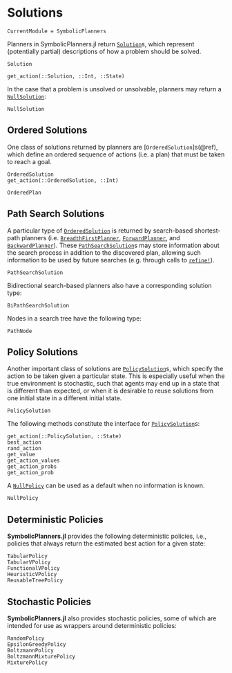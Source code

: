 # Solutions

```@meta
CurrentModule = SymbolicPlanners
```

Planners in SymbolicPlanners.jl return [`Solution`](@ref)s, which represent
(potentially partial) descriptions of how a problem should be solved.

```@docs
Solution
```

```@docs
get_action(::Solution, ::Int, ::State)
```

In the case that a problem is unsolved or unsolvable, planners may return a
[`NullSolution`](@ref):

```@docs
NullSolution
```

## Ordered Solutions

One class of solutions returned by planners are [`OrderedSolution`]s(@ref),
which define an ordered sequence of actions (i.e. a plan) that must be taken
to reach a goal.

```@docs
OrderedSolution
get_action(::OrderedSolution, ::Int)
```

```@docs
OrderedPlan
```

## Path Search Solutions

A particular type of [`OrderedSolution`](@ref) is returned by search-based
shortest-path planners (i.e. [`BreadthFirstPlanner`](@ref),
[`ForwardPlanner`](@ref), and [`BackwardPlanner`](@ref)). These
[`PathSearchSolution`](@ref)s may store information about the search process in
addition to the discovered plan, allowing such information to be used by future
searches (e.g. through calls to [`refine!`](@ref)).

```@docs
PathSearchSolution
```

Bidirectional search-based planners also have a corresponding solution type:

```@docs
BiPathSearchSolution
```

Nodes in a search tree have the following type:

```@docs
PathNode
```

## Policy Solutions

Another important class of solutions are [`PolicySolution`](@ref)s, which 
specify the action to be taken given a particular state. This is especially
useful when the true environment is stochastic, such that agents may end up
in a state that is different than expected, or when it is desirable to reuse
solutions from one initial state in a different initial state.

```@docs
PolicySolution
```

The following methods constitute the interface for [`PolicySolution`](@ref)s:

```@docs
get_action(::PolicySolution, ::State)
best_action
rand_action
get_value
get_action_values
get_action_probs
get_action_prob
```

A [`NullPolicy`](@ref) can be used as a default when no information is known.

```@docs
NullPolicy
```

## Deterministic Policies

**SymbolicPlanners.jl** provides the following deterministic policies, i.e., 
policies that always return the estimated best action for a given state:

```@docs
TabularPolicy
TabularVPolicy
FunctionalVPolicy
HeuristicVPolicy
ReusableTreePolicy
```

## Stochastic Policies

**SymbolicPlanners.jl** also provides stochastic policies, some of which are 
intended for use as wrappers around deterministic policies:

```@docs
RandomPolicy
EpsilonGreedyPolicy
BoltzmannPolicy
BoltzmannMixturePolicy
MixturePolicy
```
